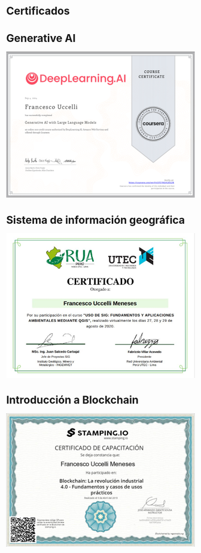 # Certificados

# Generative AI
![GenAI](https://github.com/Flrotm/Certificados/blob/main/Captura%20de%20pantalla%202024-10-24%20160601.png)
# Sistema de información geográfica 
![QGIS](https://github.com/Flrotm/Certificados/blob/main/qgis.jpg)


# Introducción a Blockchain
![Blockchain](https://github.com/Flrotm/Certificados/blob/main/cert.jpg)
